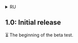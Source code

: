 <details>
<summary>RU</summary>

## 1.0: Первый релиз

⏳ Начало бета-теста.

</details>

## 1.0: Initial release

⏳ The beginning of the beta test.
